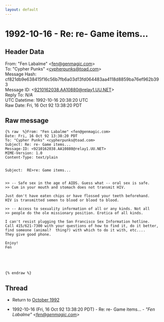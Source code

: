 ```yaml
---
layout: default
---
```


# 1992-10-16 - Re: re- Game items...

## Header Data

From: "Fen Labalme" \<fen@genmagic.com\><br>
To: "Cypher Punks" \<cypherpunks@toad.com\><br>
Message Hash: cf821db9e638415f16c56b7fb6a03d13fd064483aa4118d8859ba76ef962b393<br>
Message ID: \<9210162038.AA10880@relay1.UU.NET\><br>
Reply To: _N/A_<br>
UTC Datetime: 1992-10-16 20:38:20 UTC<br>
Raw Date: Fri, 16 Oct 92 13:38:20 PDT<br>

## Raw message

```
{% raw  %}From: "Fen Labalme" <fen@genmagic.com>
Date: Fri, 16 Oct 92 13:38:20 PDT
To: "Cypher Punks" <cypherpunks@toad.com>
Subject: Re: re- Game items...
Message-ID: <9210162038.AA10880@relay1.UU.NET>
MIME-Version: 1.0
Content-Type: text/plain


Subject:  RE>re: Game items...


>> -- Safe sex in the age of AIDS. Guess what -- oral sex is safe.
>> Cum in your mouth and stomach does not transmit HIV.

Just don't have eaten chips or have flossed your teeth beforehand.
HIV is transmitted semen to blood or blood to blood.

>> -- Access to sexuality information of all or any kinds. Not all
>> people do the ole missionary position. Erotica of all kinds.

I can't resist plugging the San Francisco Sex Information hotline.
Call 415/621-7300 with your questions of how to find it, do it better,
find someone (animal?  thing?) with which to do it with, etc....
They give good phone.

Enjoy!
Fen





{% endraw %}
```

## Thread

+ Return to [October 1992](/years/1992/10)

+ 1992-10-16 (Fri, 16 Oct 92 13:38:20 PDT) - Re: re- Game items... - _"Fen Labalme" \<fen@genmagic.com\>_

